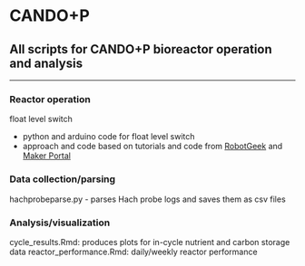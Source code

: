# CANDO+P
## All scripts for CANDO+P bioreactor operation and analysis

---

### Reactor operation
float level switch
- python and arduino code for float level switch
- approach and code based on tutorials and code from [RobotGeek](https://create.arduino.cc/projecthub/robotgeek-projects-team/aquarium-auto-refill-with-arduino-f16cd2) and [Maker Portal](https://makersportal.com/blog/2018/2/25/python-datalogger-reading-the-serial-output-from-arduino-to-analyze-data-using-pyserial)

### Data collection/parsing
hachprobeparse.py - parses Hach probe logs and saves them as csv files

### Analysis/visualization
cycle_results.Rmd: produces plots for in-cycle nutrient and carbon storage data
reactor_performance.Rmd: daily/weekly reactor performance
